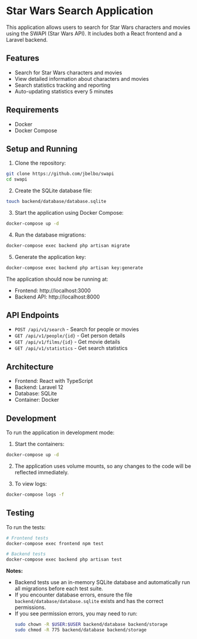 # Star Wars Search Application

This application allows users to search for Star Wars characters and movies using the SWAPI (Star Wars API). It includes both a React frontend and a Laravel backend.

## Features

- Search for Star Wars characters and movies
- View detailed information about characters and movies
- Search statistics tracking and reporting
- Auto-updating statistics every 5 minutes

## Requirements

- Docker
- Docker Compose

## Setup and Running

1. Clone the repository:
```bash
git clone https://github.com/jbelbo/swapi
cd swapi
```

2. Create the SQLite database file:
```bash
touch backend/database/database.sqlite
```

3. Start the application using Docker Compose:
```bash
docker-compose up -d
```

4. Run the database migrations:
```bash
docker-compose exec backend php artisan migrate
```

5. Generate the application key:
```bash
docker-compose exec backend php artisan key:generate
```

The application should now be running at:
- Frontend: http://localhost:3000
- Backend API: http://localhost:8000

## API Endpoints

- `POST /api/v1/search` - Search for people or movies
- `GET /api/v1/people/{id}` - Get person details
- `GET /api/v1/films/{id}` - Get movie details
- `GET /api/v1/statistics` - Get search statistics

## Architecture

- Frontend: React with TypeScript
- Backend: Laravel 12
- Database: SQLite
- Container: Docker

## Development

To run the application in development mode:

1. Start the containers:
```bash
docker-compose up -d
```

2. The application uses volume mounts, so any changes to the code will be reflected immediately.

3. To view logs:
```bash
docker-compose logs -f
```

## Testing

To run the tests:

```bash
# Frontend tests
docker-compose exec frontend npm test

# Backend tests
docker-compose exec backend php artisan test
```

**Notes:**
- Backend tests use an in-memory SQLite database and automatically run all migrations before each test suite.
- If you encounter database errors, ensure the file `backend/database/database.sqlite` exists and has the correct permissions.
- If you see permission errors, you may need to run:
  ```bash
  sudo chown -R $USER:$USER backend/database backend/storage
  sudo chmod -R 775 backend/database backend/storage
  ``` 